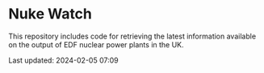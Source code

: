 # Nuke Watch

This repository includes code for retrieving the latest information available on the output of EDF nuclear power plants in the UK.

Last updated: 2024-02-05 07:09